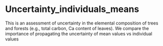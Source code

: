 # Uncertainty_individuals_means
This is an assessment of uncertainty in the elemental composition of trees and forests (e.g., total carbon, Ca content of leaves). We compare the importance of propagating the uncertainty of mean values vs individual values
